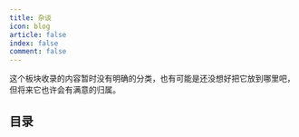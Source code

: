 ```yaml
---
title: 杂谈
icon: blog
article: false
index: false
comment: false
---
```


这个板块收录的内容暂时没有明确的分类，也有可能是还没想好把它放到哪里吧，但将来它也许会有满意的归属。

<!-- more -->

## 目录

